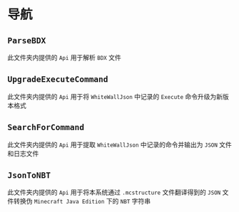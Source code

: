 # 导航

## `ParseBDX`
此文件夹内提供的 `Api` 用于解析 `BDX` 文件

## `UpgradeExecuteCommand`
此文件夹内提供的 `Api` 用于将 `WhiteWallJson` 中记录的 `Execute` 命令升级为新版本格式

## `SearchForCommand`
此文件夹内提供的 `Api` 用于提取 `WhiteWallJson` 中记录的命令并输出为 `JSON` 文件和日志文件

## `JsonToNBT`
此文件夹内提供的 `Api` 用于将本系统通过 `.mcstructure` 文件翻译得到的 `JSON` 文件转换伪 `Minecraft Java Edition` 下的 `NBT` 字符串